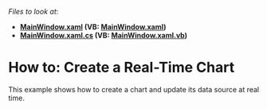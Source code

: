 <!-- default file list -->
*Files to look at*:

* **[MainWindow.xaml](./CS/RealtimeChartMVVM/MainWindow.xaml) (VB: [MainWindow.xaml](./VB/RealtimeChartMVVM/MainWindow.xaml))**
* **[MainWindow.xaml.cs](./CS/RealtimeChartMVVM/MainWindow.xaml.cs) (VB: [MainWindow.xaml.vb](./VB/RealtimeChartMVVM/MainWindow.xaml.vb))**
<!-- default file list end -->

# How to: Create a Real-Time Chart

This example shows how to create a chart and update its data source at real time.